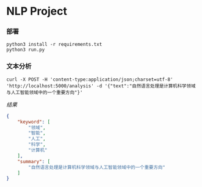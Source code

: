 # NLP Project

### 部署

```shell
python3 install -r requirements.txt
python3 run.py
```

### 文本分析

```text
curl -X POST -H 'content-type:application/json;charset=utf-8' 'http://localhost:5000/analysis' -d '{"text":"自然语言处理是计算机科学领域与人工智能领域中的一个重要方向"}'
```

*结果*

```json
{
    "keyword": [
        "领域",
        "智能",
        "人工",
        "科学",
        "计算机"
    ],
    "summary": [
        "自然语言处理是计算机科学领域与人工智能领域中的一个重要方向"
    ]
}
```